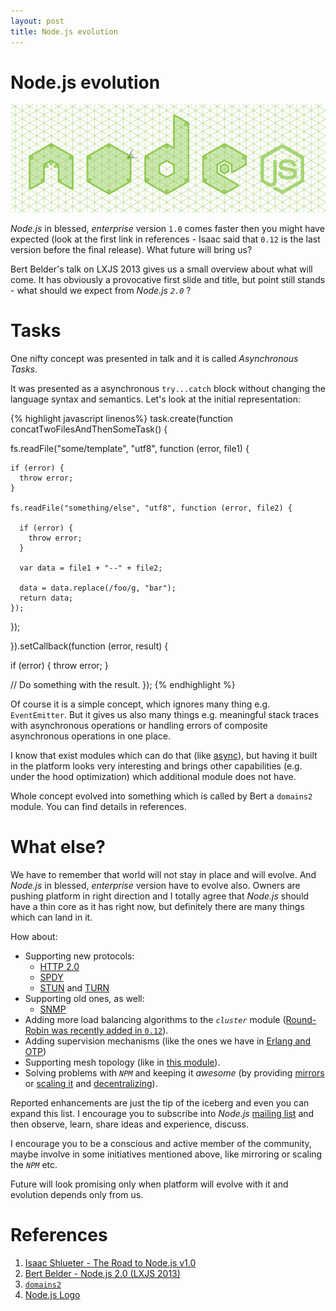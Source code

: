 ```yaml
---
layout: post
title: Node.js evolution
---
```


# Node.js evolution

![Node.js logo](/assets/NodeJsLogo.png)

*Node.js* in blessed, *enterprise* version `1.0` comes faster then you might have expected (look at the first link in references - Isaac said that `0.12` is the last version before the final release). What future will bring us?

Bert Belder's talk on LXJS 2013 gives us a small overview about what will come. It has obviously a provocative first slide and title, but point still stands - what should we expect from *Node.js `2.0`* ?

# Tasks

One nifty concept was presented in talk and it is called *Asynchronous Tasks*.

It was presented as a asynchronous `try...catch` block without changing the language syntax and semantics. Let's look at the initial representation:

{% highlight javascript linenos%}
task.create(function concatTwoFilesAndThenSomeTask() {

  fs.readFile("some/template", "utf8", function (error, file1) {

    if (error) {
      throw error;
    }

    fs.readFile("something/else", "utf8", function (error, file2) {

      if (error) {
        throw error;
      }

      var data = file1 + "--" + file2;

      data = data.replace(/foo/g, "bar");
      return data;
    });

  });

}).setCallback(function (error, result) {

  if (error) {
    throw error;
  }

  // Do something with the result.
});
{% endhighlight %}

Of course it is a simple concept, which ignores many thing e.g. `EventEmitter`. But it gives us also many things e.g. meaningful stack traces with asynchronous operations or handling errors of composite asynchronous operations in one place.

I know that exist modules which can do that (like [async](https://github.com/caolan/async)), but having it built in the platform looks very interesting and brings other capabilities (e.g. under the hood optimization) which additional module does not have.

Whole concept evolved into something which is called by Bert a `domains2` module. You can find details in references.

# What else?

We have to remember that world will not stay in place and will evolve. And *Node.js* in blessed, *enterprise* version have to evolve also. Owners are pushing platform in right direction and I totally agree that *Node.js* should have a thin core as it has right now, but definitely there are many things which can land in it.

How about:

- Supporting new protocols:
  - [HTTP 2.0](http://tools.ietf.org/html/draft-ietf-httpbis-http2-04)
  - [SPDY](http://tools.ietf.org/html/draft-ietf-httpbis-http2-00)
  - [STUN](http://tools.ietf.org/html/rfc5389) and [TURN](http://tools.ietf.org/html/rfc5766)
- Supporting old ones, as well:
  - [SNMP](http://www.ietf.org/rfc/rfc1157.txt)
- Adding more load balancing algorithms to the *`cluster`* module ([Round-Robin was recently added in `0.12`](http://strongloop.com/strongblog/whats-new-in-node-js-v0-12-cluster-round-robin-load-balancing/)).
- Adding supervision mechanisms (like the ones we have in [Erlang and OTP](http://www.erlang.org/doc/design_principles/sup_princ.html))
- Supporting mesh topology (like in [this module](https://github.com/dominictarr/scuttlebutt)).
- Solving problems with *`NPM`* and keeping it *awesome* (by providing [mirrors](http://npmjs.eu/) or [scaling it](https://scalenpm.org/) and [decentralizing](http://blog.nodejs.org/2013/11/26/npm-post-mortem/)).

Reported enhancements are just the tip of the iceberg and even you can expand this list. I encourage you to subscribe into *Node.js* [mailing list](https://groups.google.com/forum/#!forum/nodejs) and then observe, learn, share ideas and experience, discuss.

I encourage you to be a conscious and active member of the community, maybe involve in some initiatives mentioned above, like mirroring or scaling the *`NPM`* etc.

Future will look promising only when platform will evolve with it and evolution depends only from us.

# References

1. [Isaac Shlueter - The Road to Node.js v1.0](http://www.youtube.com/watch?v=82hJbjqbIt4)
2. [Bert Belder - Node.js 2.0 (LXJS 2013)](http://www.youtube.com/watch?v=QnO6Uut4Ao8)
3. [`domains2`](https://gist.github.com/piscisaureus/7454729)
4. [Node.js Logo](http://blog.nodejs.org/2011/07/11/evolving-the-node-js-brand/)